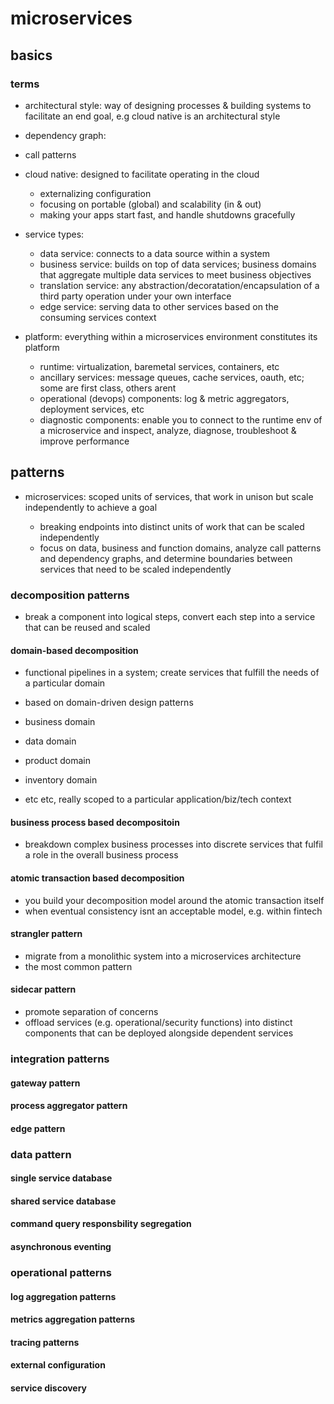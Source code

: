 # microservices

## basics

### terms

- architectural style: way of designing processes & building systems to facilitate an end goal, e.g cloud native is an architectural style
- dependency graph:
- call patterns

- cloud native: designed to facilitate operating in the cloud

  - externalizing configuration
  - focusing on portable (global) and scalability (in & out)
  - making your apps start fast, and handle shutdowns gracefully

- service types:

  - data service: connects to a data source within a system
  - business service: builds on top of data services; business domains that aggregate multiple data services to meet business objectives
  - translation service: any abstraction/decoratation/encapsulation of a third party operation under your own interface
  - edge service: serving data to other services based on the consuming services context

- platform: everything within a microservices environment constitutes its platform

  - runtime: virtualization, baremetal services, containers, etc
  - ancillary services: message queues, cache services, oauth, etc; some are first class, others arent
  - operational (devops) components: log & metric aggregators, deployment services, etc
  - diagnostic components: enable you to connect to the runtime env of a microservice and inspect, analyze, diagnose, troubleshoot & improve performance

## patterns

- microservices: scoped units of services, that work in unison but scale independently to achieve a goal

  - breaking endpoints into distinct units of work that can be scaled independently
  - focus on data, business and function domains, analyze call patterns and dependency graphs, and determine boundaries between services that need to be scaled independently

### decomposition patterns

- break a component into logical steps, convert each step into a service that can be reused and scaled

#### domain-based decomposition

- functional pipelines in a system; create services that fulfill the needs of a particular domain

- based on domain-driven design patterns

- business domain
- data domain
- product domain
- inventory domain
- etc etc, really scoped to a particular application/biz/tech context

#### business process based decompositoin

- breakdown complex business processes into discrete services that fulfil a role in the overall business process

#### atomic transaction based decomposition

- you build your decomposition model around the atomic transaction itself
- when eventual consistency isnt an acceptable model, e.g. within fintech

#### strangler pattern

- migrate from a monolithic system into a microservices architecture
- the most common pattern

#### sidecar pattern

- promote separation of concerns
- offload services (e.g. operational/security functions) into distinct components that can be deployed alongside dependent services

### integration patterns

#### gateway pattern

#### process aggregator pattern

#### edge pattern

### data pattern

#### single service database

#### shared service database

#### command query responsbility segregation

#### asynchronous eventing

### operational patterns

#### log aggregation patterns

#### metrics aggregation patterns

#### tracing patterns

#### external configuration

#### service discovery
